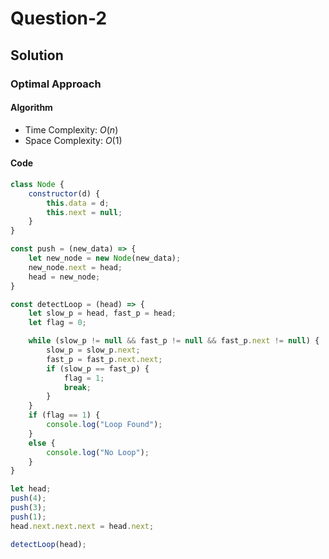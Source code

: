 # Question-2


## Solution


### Optimal Approach


#### Algorithm


- Time Complexity: $O(n)$
- Space Complexity: $O(1)$


#### Code


```javascript
class Node {
    constructor(d) {
        this.data = d;
        this.next = null;
    }
}

const push = (new_data) => {
    let new_node = new Node(new_data);
    new_node.next = head;
    head = new_node;
}

const detectLoop = (head) => {
    let slow_p = head, fast_p = head;
    let flag = 0;

    while (slow_p != null && fast_p != null && fast_p.next != null) {
        slow_p = slow_p.next;
        fast_p = fast_p.next.next;
        if (slow_p == fast_p) {
            flag = 1;
            break;
        }
    }
    if (flag == 1) {
        console.log("Loop Found");
    }
    else {
        console.log("No Loop");
    }
}

let head;
push(4);
push(3);
push(1);
head.next.next.next = head.next;

detectLoop(head);
```